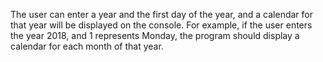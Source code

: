 The user can enter a year and the first day of the year, and a calendar for that year will be displayed on the console. For example, if the user enters the year 2018, and 1 represents Monday, the program should display a calendar for each month of that year.
